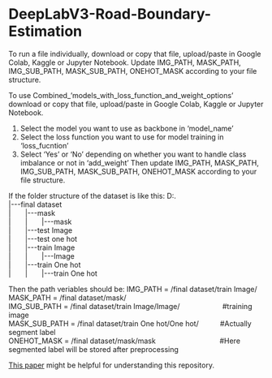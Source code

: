 # DeepLabV3-Road-Boundary-Estimation

To run a file individually, download or copy that file, upload/paste in Google Colab, Kaggle or Jupyter Notebook. Update IMG_PATH, MASK_PATH, IMG_SUB_PATH, MASK_SUB_PATH, ONEHOT_MASK according to your file structure.

To use Combined_’models_with_loss_function_and_weight_options’ download or copy that file, upload/paste in Google Colab, Kaggle or Jupyter Notebook. 
  1. Select the model you want to use as backbone in  ‘model_name’
  2. Select the loss function you want to use for model training in ‘loss_fucntion’
  2. Select ‘Yes’ or ‘No’ depending on whether you want to handle class imbalance or not in ‘add_weight’
Then update IMG_PATH, MASK_PATH, IMG_SUB_PATH, MASK_SUB_PATH, ONEHOT_MASK according to your file structure.

If the folder structure of the dataset is like this:
D:.<br />
|---final dataset<br />
|&emsp;&emsp;|---mask<br />
|&emsp;&emsp;|&emsp;&emsp;|---mask<br />
|&emsp;&emsp;|---test Image<br />
|&emsp;&emsp;|---test one hot<br />
|&emsp;&emsp;|---train Image<br />
|&emsp;&emsp;|&emsp;&emsp;|---Image<br />
|&emsp;&emsp;|---train One hot<br />
|&emsp;&emsp;|&emsp;&emsp;|---train One hot<br />

Then the path veriables should be:
IMG_PATH = /final dataset/train Image/<br> 
MASK_PATH = /final dataset/mask/<br>
IMG_SUB_PATH = /final dataset/train Image/Image/&emsp;&emsp;&emsp;&emsp;&emsp;&emsp;#training image<br> 
MASK_SUB_PATH = /final dataset/train One hot/One hot/&emsp;&emsp;&emsp;#Actually segment label<br> 
ONEHOT_MASK = /final dataset/mask/mask&emsp;&emsp;&emsp;&emsp;&emsp;&emsp;&emsp;&emsp;&emsp;#Here segmented label will be stored after preprocessing<br>


[This paper](https://ieeexplore.ieee.org/document/9521544) might be helpful for understanding this repository.
